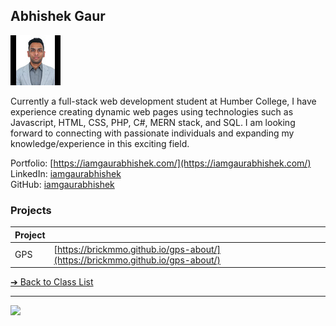 <style>@import url("//readme.codeadam.ca/readme.css");</style>

## Abhishek Gaur

![Abhishek Gaur](../images/iamgaurabhishek.jpg)

Currently a full-stack web development student at Humber College, I have experience creating dynamic web pages using technologies such as Javascript, HTML, CSS, PHP, C#, MERN stack, and SQL. I am looking forward to connecting with passionate individuals and expanding my knowledge/experience in this exciting field.

Portfolio: [https://iamgaurabhishek.com/](https://iamgaurabhishek.com/)  
LinkedIn: [iamgaurabhishek](https://https://www.linkedin.com/in/abhishek-gaur-316a88252/)  
GitHub: [iamgaurabhishek](https://github.com/iamgaurabhishek)  

### Projects

| Project | |
| - | - |
| GPS | [https://brickmmo.github.io/gps-about/](https://brickmmo.github.io/gps-about/) |


[&#10132; Back to Class List](/)

---

<a href="https://brickmmo.com">
<img src="https://brickmmo.com/images/brickmmo-logo-horizontal.jpg" width="100">
</a>
